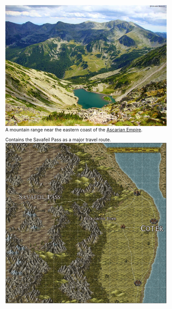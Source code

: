 ![](Gallery/taul-tapului-retezat-mountains-1.jpg)A mountain range near the eastern coast of the [Ascarian Empire](Ascarian%20Empire.md).

Contains the Savafeil Pass as a major travel route.
![](Gallery/Coter%20Region.png)